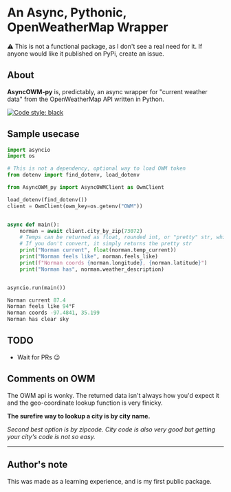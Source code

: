 # An Async, Pythonic, OpenWeatherMap Wrapper

⚠️ This is not a functional package, as I don't see a real need for it. If anyone would like it published on PyPi, create an issue. 

## About
**AsyncOWM-py** is, predictably, an async wrapper for "current weather data" from the OpenWeatherMap API written in Python.

[![Code style: black](https://img.shields.io/badge/code%20style-black-000000.svg)](https://github.com/psf/black)

## Sample usecase

```py
import asyncio
import os

# This is not a dependency, optional way to load OWM token
from dotenv import find_dotenv, load_dotenv

from AsyncOWM_py import AsyncOWMClient as OwmClient

load_dotenv(find_dotenv())
client = OwmClient(owm_key=os.getenv("OWM"))


async def main():
    norman = await client.city_by_zip(73072)
    # Temps can be returned as float, rounded int, or "pretty" str, which adds the unit and ° symbol
    # If you don't convert, it simply returns the pretty str
    print("Norman current", float(norman.temp_current)) 
    print("Norman feels like", norman.feels_like)
    print(f"Norman coords {norman.longitude}, {norman.latitude}")
    print("Norman has", norman.weather_description)


asyncio.run(main())
```

```py
Norman current 87.4
Norman feels like 94°F
Norman coords -97.4841, 35.199
Norman has clear sky
```
## TODO
- Wait for PRs 😉

## Comments on OWM
The OWM api is wonky. The returned data isn't always how you'd expect it and the geo-coordinate lookup function is very finicky.

**The surefire way to lookup a city is by city name.**

*Second best option is by zipcode. City code is also very good but getting your city's code is not so easy.*

---

## Author's note
This was made as a learning experience, and is my first public package.
